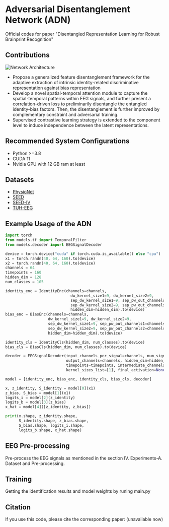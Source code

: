 # Adversarial Disentanglement Network (ADN)
Official codes for paper "Disentangled Representation Learning for Robust Brainprint Recognition"

## Contributions
![Network Architecture]([/\figs\model.png](https://github.com/xbrainnet/ADN/blob/main/figs/model.png?raw=true))

- Propose a generalized feature disentanglement framework for the adaptive extraction of intrinsic identity-related discriminative representation against bias representation
- Develop a novel spatial-temporal attention module to capture the spatial-temporal patterns within EEG signals, and further present a correlation-driven loss to preliminarily disentangle the entangled identity-bias factors. Then, the disentanglement is further improved by complementary constraint and adversarial training.
- Supervised contrastive learning strategy is extended to the component level to induce independence between the latent representations.

## Recommended System Configurations

- Python >=3.8
- CUDA 11
- Nvidia GPU with 12 GB ram at least

## Datasets

- [PhysioNet](https://www.physionet.org/content/eegmmidb/1.0.0/)
- [SEED](https://bcmi.sjtu.edu.cn/home/seed/seed.html)
- [SEED-IV](https://bcmi.sjtu.edu.cn/home/seed/seed-iv.html)
- [TUH-EEG](https://isip.piconepress.com/projects/tuh_eeg/)

## Example Usage of the ADN

```python
import torch
from models.tf import TemporalFilter
from models.decoder import EEGSignalDecoder

device = torch.device("cuda" if torch.cuda.is_available() else "cpu")
x1 = torch.randn(40, 64, 160).to(device)
x2 = torch.randn(40, 64, 160).to(device)
channels = 64
timepoints = 160
hidden_dim = 128
num_classes = 105

identity_enc = IdentityEnc(channels=channels,
                             dw_kernel_size1=9, dw_kernel_size2=9,
                             sep_dw_kernel_size1=9, sep_pw_out_channels1=channels,
                             sep_dw_kernel_size2=9, sep_pw_out_channels2=channels,
                             hidden_dim=hidden_dim).to(device)
bias_enc = BiasEnc(channels=channels,
                   dw_kernel_size1=9, dw_kernel_size2=9,
                   sep_dw_kernel_size1=9, sep_pw_out_channels1=channels,
                   sep_dw_kernel_size2=9, sep_pw_out_channels2=channels,
                   hidden_dim=hidden_dim).to(device)

identity_cls = IdentityCls(hidden_dim, num_classes).to(device)
bias_cls = BiasCls(hidden_dim, num_classes).to(device)

decoder = EEGSignalDecoder(input_channels_per_signal=channels, num_signals_to_concat=2,
                           output_channels=channels, hidden_dim=hidden_dim,
                           timepoints=timepoints, intermediate_channels_list=[],
                           kernel_sizes_list=[1], final_activation=None).to(device)

model = [identity_enc, bias_enc, identity_cls, bias_cls, decoder]

x, z_identity, S_identity = model[0](x1)
z_bias, S_bias = model[1](x1)
logits_i = model[2](z_identity)
logits_b = model[3](z_bias)
x_hat = model[4]([z_identity, z_bias])

print(x.shape, z_identity.shape, 
      S_identity.shape, z_bias.shape, 
      S_bias.shape, logits_i.shape, 
      logits_b.shape, x_hat.shape)
```

## EEG Pre-processing

Pre-process the EEG signals as mentioned in the section IV. Experiments-A. Dataset and Pre-processing.

## Training

Getting the identification results and model weights by runing main.py 

## Citation

If you use this code, please cite the corresponding paper: (unavailable now)
